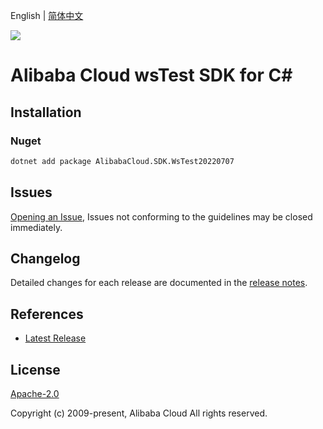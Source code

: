 English | [简体中文](README-CN.md)

![](https://aliyunsdk-pages.alicdn.com/icons/AlibabaCloud.svg)

# Alibaba Cloud wsTest SDK for C#

## Installation

### Nuget

```bash
dotnet add package AlibabaCloud.SDK.WsTest20220707
```

## Issues

[Opening an Issue](https://github.com/aliyun/alibabacloud-csharp-sdk/issues/new), Issues not conforming to the guidelines may be closed immediately.

## Changelog

Detailed changes for each release are documented in the [release notes](./ChangeLog.md).

## References

* [Latest Release](https://github.com/aliyun/alibabacloud-csharp-sdk/)

## License

[Apache-2.0](http://www.apache.org/licenses/LICENSE-2.0)

Copyright (c) 2009-present, Alibaba Cloud All rights reserved.
